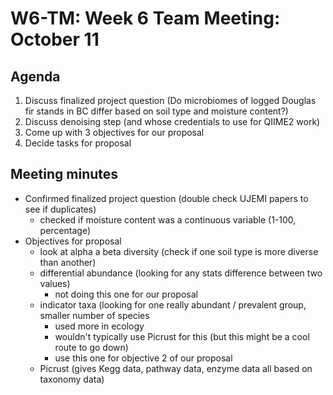 # W6-TM: Week 6 Team Meeting: October 11

## Agenda

1. Discuss finalized project question (Do microbiomes of logged Douglas fir stands in BC differ based on soil type and moisture content?)
2. Discuss denoising step (and whose credentials to use for QIIME2 work)
3. Come up with 3 objectives for our proposal
4. Decide tasks for proposal

## Meeting minutes
* Confirmed finalized project question (double check UJEMI papers to see if duplicates)
    * checked if moisture content was a continuous variable (1-100, percentage)
* Objectives for proposal
    * look at alpha a beta diversity (check if one soil type is more diverse than another)
    * differential abundance (looking for any stats difference between two values)
      * not doing this one for our proposal
    * indicator taxa (looking for one really abundant / prevalent group, smaller number of species
      * used more in ecology
      * wouldn't typically use Picrust for this (but this might be a cool route to go down)
      * use this one for objective 2 of our proposal
    * Picrust (gives Kegg data, pathway data, enzyme data all based on taxonomy data)
